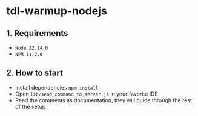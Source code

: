 # tdl-warmup-nodejs


## 1. Requirements

- `Node 22.14.0`
- `NPM 11.2.0`

## 2. How to start

- Install dependencies `npm install`
- Open `lib/send_command_to_server.js` in your favorite IDE
- Read the comments as documentation, they will guide through the rest of the setup
